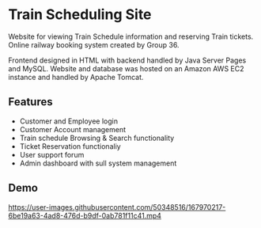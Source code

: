 # Train Scheduling Site

Website for viewing Train Schedule information and reserving Train tickets. Online railway booking system created by Group 36.

Frontend designed in HTML with backend handled by Java Server Pages and MySQL. Website and database was hosted on an Amazon AWS EC2 instance and handled by Apache Tomcat.

## Features

- Customer and Employee login
- Customer Account management
- Train schedule Browsing & Search functionality
- Ticket Reservation functionaliy
- User support forum
- Admin dashboard with sull system management

## Demo

https://user-images.githubusercontent.com/50348516/167970217-6be19a63-4ad8-476d-b9df-0ab781f11c41.mp4

